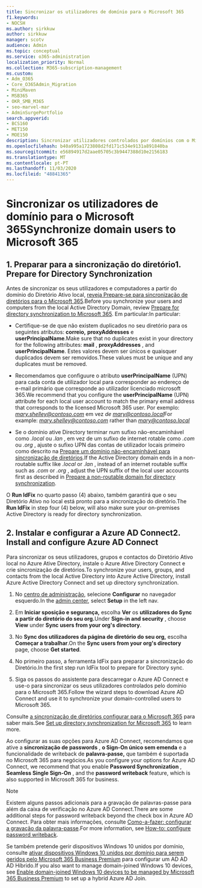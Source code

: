 ```yaml
---
title: Sincronizar os utilizadores de domínio para o Microsoft 365
f1.keywords:
- NOCSH
ms.author: sirkkuw
author: sirkkuw
manager: scotv
audience: Admin
ms.topic: conceptual
ms.service: o365-administration
localization_priority: Normal
ms.collection: M365-subscription-management
ms.custom:
- Adm_O365
- Core_O365Admin_Migration
- MiniMaven
- MSB365
- OKR_SMB_M365
- seo-marvel-mar
- AdminSurgePortfolio
search.appverid:
- BCS160
- MET150
- MOE150
description: Sincronizar utilizadores controlados por domínios com o Microsoft 365 para o negócio.
ms.openlocfilehash: b40a995a1723808d2fd171c534e9131a891840ba
ms.sourcegitcommit: e56894917d2aae05705c3b9447388d10e2156183
ms.translationtype: MT
ms.contentlocale: pt-PT
ms.lasthandoff: 11/03/2020
ms.locfileid: "48841365"
---
```

# <a name="synchronize-domain-users-to-microsoft-365"></a><span data-ttu-id="c1ef2-103">Sincronizar os utilizadores de domínio para o Microsoft 365</span><span class="sxs-lookup"><span data-stu-id="c1ef2-103">Synchronize domain users to Microsoft 365</span></span>

## <a name="1-prepare-for-directory-synchronization"></a><span data-ttu-id="c1ef2-104">1. Preparar para a sincronização do diretório</span><span class="sxs-lookup"><span data-stu-id="c1ef2-104">1. Prepare for Directory Synchronization</span></span> 

<span data-ttu-id="c1ef2-105">Antes de sincronizar os seus utilizadores e computadores a partir do domínio do Diretório Ativo local, [reveja Prepare-se para sincronização de diretórios para o Microsoft 365](https://docs.microsoft.com/microsoft-365/enterprise/prepare-for-directory-synchronization).</span><span class="sxs-lookup"><span data-stu-id="c1ef2-105">Before you synchronize your users and computers from the local Active Directory Domain, review [Prepare for directory synchronization to Microsoft 365](https://docs.microsoft.com/microsoft-365/enterprise/prepare-for-directory-synchronization).</span></span> <span data-ttu-id="c1ef2-106">Em particular:</span><span class="sxs-lookup"><span data-stu-id="c1ef2-106">In particular:</span></span>

   - <span data-ttu-id="c1ef2-107">Certifique-se de que não existem duplicados no seu diretório para os seguintes atributos: **correio,** **proxyAddresses** e **userPrincipalName**.</span><span class="sxs-lookup"><span data-stu-id="c1ef2-107">Make sure that no duplicates exist in your directory for the following attributes: **mail** , **proxyAddresses** , and **userPrincipalName**.</span></span> <span data-ttu-id="c1ef2-108">Estes valores devem ser únicos e quaisquer duplicados devem ser removidos.</span><span class="sxs-lookup"><span data-stu-id="c1ef2-108">These values must be unique and any duplicates must be removed.</span></span>
   
   - <span data-ttu-id="c1ef2-109">Recomendamos que configuure o atributo **userPrincipalName** (UPN) para cada conta de utilizador local para corresponder ao endereço de e-mail primário que corresponde ao utilizador licenciado microsoft 365.</span><span class="sxs-lookup"><span data-stu-id="c1ef2-109">We recommend that you configure the **userPrincipalName** (UPN) attribute for each local user account to match the primary email address that corresponds to the licensed Microsoft 365 user.</span></span> <span data-ttu-id="c1ef2-110">Por exemplo: *mary.shelley@contoso.com* em vez *de mary@contoso.local*</span><span class="sxs-lookup"><span data-stu-id="c1ef2-110">For example: *mary.shelley@contoso.com* rather than *mary@contoso.local*</span></span>
   
   - <span data-ttu-id="c1ef2-111">Se o domínio ative Directory terminar num sufixo não-encaminhável como *.local* ou *.lan* , em vez de um sufixo de internet rotable como *.com* ou *.org* , ajuste o sufixo UPN das contas de utilizador locais primeiro como descrito na [Prepare um domínio não-encaminhável para sincronização de diretórios](https://docs.microsoft.com/microsoft-365/enterprise/prepare-a-non-routable-domain-for-directory-synchronization).</span><span class="sxs-lookup"><span data-stu-id="c1ef2-111">If the Active Directory domain ends in a non-routable suffix like *.local* or *.lan* , instead of an internet routable suffix such as *.com* or *.org* , adjust the UPN suffix of the local user accounts first as described in [Prepare a non-routable domain for directory synchronization](https://docs.microsoft.com/microsoft-365/enterprise/prepare-a-non-routable-domain-for-directory-synchronization).</span></span> 

<span data-ttu-id="c1ef2-112">O **Run IdFix** no quarto passo (4) abaixo, também garantirá que o seu Diretório Ativo no local está pronto para a sincronização do diretório.</span><span class="sxs-lookup"><span data-stu-id="c1ef2-112">The **Run IdFix** in step four (4) below, will also make sure your on-premises Active Directory is ready for directory synchronization.</span></span>

## <a name="2-install-and-configure-azure-ad-connect"></a><span data-ttu-id="c1ef2-113">2. Instalar e configurar a Azure AD Connect</span><span class="sxs-lookup"><span data-stu-id="c1ef2-113">2. Install and configure Azure AD Connect</span></span>

<span data-ttu-id="c1ef2-114">Para sincronizar os seus utilizadores, grupos e contactos do Diretório Ativo local no Azure Ative Directory, instale o Azure Ative Directory Connect e crie sincronização de diretórios.</span><span class="sxs-lookup"><span data-stu-id="c1ef2-114">To synchronize your users, groups, and contacts from the local Active Directory into Azure Active Directory, install Azure Active Directory Connect and set up directory synchronization.</span></span> 

 1. <span data-ttu-id="c1ef2-115">No [centro de administração](https://go.microsoft.com/fwlink/p/?linkid=2024339), selecione **Configurar** no navegador esquerdo.</span><span class="sxs-lookup"><span data-stu-id="c1ef2-115">In the [admin center](https://go.microsoft.com/fwlink/p/?linkid=2024339), select **Setup** in the left nav.</span></span>

 2. <span data-ttu-id="c1ef2-116">Em **Iniciar sposição e segurança,** escolha **Ver** os **utilizadores do Sync a partir do diretório do seu org.**</span><span class="sxs-lookup"><span data-stu-id="c1ef2-116">Under **Sign-in and security** , choose **View**  under **Sync users from your org's directory**.</span></span>

 3. <span data-ttu-id="c1ef2-117">No **Sync dos utilizadores da página de diretório do seu org,** escolha **Começar a trabalhar**.</span><span class="sxs-lookup"><span data-stu-id="c1ef2-117">On the **Sync users from your org's directory** page, choose **Get started**.</span></span>

 4. <span data-ttu-id="c1ef2-118">No primeiro passo, a ferramenta IdFix para preparar a sincronização do Diretório.</span><span class="sxs-lookup"><span data-stu-id="c1ef2-118">In the first step  run IdFix tool to prepare for Directory sync.</span></span>

 5. <span data-ttu-id="c1ef2-119">Siga os passos do assistente para descarregar o Azure AD Connect e use-o para sincronizar os seus utilizadores controlados pelo domínio para o Microsoft 365.</span><span class="sxs-lookup"><span data-stu-id="c1ef2-119">Follow the wizard steps to download Azure AD Connect and use it to synchronize your domain-controlled users to Microsoft 365.</span></span>


<span data-ttu-id="c1ef2-120">Consulte [a sincronização de diretórios configurar para o Microsoft 365](https://docs.microsoft.com/microsoft-365/enterprise/set-up-directory-synchronization) para saber mais.</span><span class="sxs-lookup"><span data-stu-id="c1ef2-120">See [Set up directory synchronization for Microsoft 365](https://docs.microsoft.com/microsoft-365/enterprise/set-up-directory-synchronization) to learn more.</span></span>

<span data-ttu-id="c1ef2-121">Ao configurar as suas opções para Azure AD Connect, recomendamos que ative a **sincronização de passwords** , **o Sign-On único sem emenda** e a funcionalidade de writeback de **palavra-passe,** que também é suportada no Microsoft 365 para negócios.</span><span class="sxs-lookup"><span data-stu-id="c1ef2-121">As you configure your options for Azure AD Connect, we recommend that you enable **Password Synchronization** , **Seamless Single Sign-On** , and the **password writeback** feature, which is also supported in Microsoft 365 for business.</span></span>

> [!NOTE]
> <span data-ttu-id="c1ef2-122">Existem alguns passos adicionais para a gravação de palavras-passe para além da caixa de verificação no Azure AD Connect.</span><span class="sxs-lookup"><span data-stu-id="c1ef2-122">There are some additional steps for password writeback beyond the check box in Azure AD Connect.</span></span> <span data-ttu-id="c1ef2-123">Para obter mais informações, consulte [Como-a-fazer: configurar a gravação da palavra-passe](https://docs.microsoft.com/azure/active-directory/authentication/howto-sspr-writeback).</span><span class="sxs-lookup"><span data-stu-id="c1ef2-123">For more information, see [How-to: configure password writeback](https://docs.microsoft.com/azure/active-directory/authentication/howto-sspr-writeback).</span></span> 

<span data-ttu-id="c1ef2-124">Se também pretende gerir dispositivos Windows 10 unidos por domínio, consulte [ativar dispositivos Windows 10 unidos por domínio para serem geridos pelo Microsoft 365 Business Premium](manage-windows-devices.md) para configurar um AD AD AD Híbrido.</span><span class="sxs-lookup"><span data-stu-id="c1ef2-124">If you also want to manage domain-joined Windows 10 devices, see [Enable domain-joined Windows 10 devices to be managed by Microsoft 365 Business Premium](manage-windows-devices.md) to set up a hybrid Azure AD Join.</span></span> 